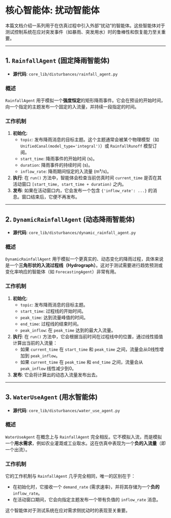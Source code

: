 # 核心智能体: 扰动智能体

本篇文档介绍一系列用于在仿真过程中引入外部“扰动”的智能体。这些智能体对于测试控制系统在应对突发事件（如暴雨、突发用水）时的鲁棒性和恢复能力至关重要。

---

## 1. `RainfallAgent` (固定降雨智能体)

*   **源代码**: `core_lib/disturbances/rainfall_agent.py`

### 概述

`RainfallAgent` 用于模拟一个**强度恒定**的矩形降雨事件。它会在预设的开始时间，向一个指定的主题发布一个固定的入流量，并持续一段指定的时间。

### 工作机制

1.  **初始化**:
    -   `topic`: 发布降雨消息的目标主题。这个主题通常会被某个物理模型（如 `UnifiedCanal(model_type='integral')`）或 `RainfallRunoff` 模型订阅。
    -   `start_time`: 降雨事件的开始时间 (s)。
    -   `duration`: 降雨事件的持续时间 (s)。
    -   `inflow_rate`: 降雨期间恒定的入流量 (m³/s)。
2.  **执行**: 在 `run()` 方法中，智能体会检查当前仿真时间 `current_time` 是否在其活动窗口 `[start_time, start_time + duration)` 之内。
3.  **发布**: 如果在活动窗口内，它会发布一个包含 `{'inflow_rate': ...}` 的消息。窗口结束后，它便不再发布。

---

## 2. `DynamicRainfallAgent` (动态降雨智能体)

*   **源代码**: `core_lib/disturbances/dynamic_rainfall_agent.py`

### 概述

`DynamicRainfallAgent` 用于模拟一个更真实的、动态变化的降雨过程，具体来说是一个**三角形状的入流过程线（Hydrograph）**。这对于测试需要进行趋势预测或变化率响应的智能体（如 `ForecastingAgent`）非常有用。

### 工作机制

1.  **初始化**:
    -   `topic`: 发布降雨消息的目标主题。
    -   `start_time`: 过程线的开始时间。
    -   `peak_time`: 达到流量峰值的时间。
    -   `end_time`: 过程线的结束时间。
    -   `peak_inflow`: 在 `peak_time` 达到的最大入流量。
2.  **执行**: 在 `run()` 方法中，它会根据当前时间在过程线中的位置，通过线性插值计算出当前的入流量：
    -   如果 `current_time` 在 `start_time` 和 `peak_time` 之间，流量会从0线性增加到 `peak_inflow`。
    -   如果 `current_time` 在 `peak_time` 和 `end_time` 之间，流量会从 `peak_inflow` 线性减少到0。
3.  **发布**: 它会将计算出的动态入流量发布出去。

---

## 3. `WaterUseAgent` (用水智能体)

*   **源代码**: `core_lib/disturbances/water_use_agent.py`

### 概述

`WaterUseAgent` 在概念上与 `RainfallAgent` 完全相反。它不模拟入流，而是模拟一个**用水需求**，例如农业灌溉或工业取水。这在仿真中表现为一个**负的入流量**（即一个出流）。

### 工作机制

它的工作机制与 `RainfallAgent` 几乎完全相同，唯一的区别在于：
-   在初始化时，它接收一个 `demand_rate` (需求速率)，并将其存储为一个**负的** `inflow_rate`。
-   在活动窗口期间，它会向指定主题发布一个带有负值的 `inflow_rate` 消息。

这个智能体对于测试系统在应对需求侧扰动时的表现至关重要。
